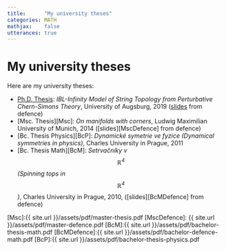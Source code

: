 ```yaml
---
title:      "My university theses"
categories: MATH
mathjax:    false
utterances: true
---
```


# My university theses

Here are my university theses:

* [Ph.D. Thesis][PhD]: *IBL-Infinity Model of String Topology from Perturbative Chern-Simons Theory*, University of Augsburg, 2019 ([slides][PhDDefence] from defence)
* [Msc. Thesis][Msc]: *On manifolds with corners*, Ludwig Maximilian University of Munich, 2014 ([slides][MscDefence] from defence)
* [Bc. Thesis Physics][BcP]: *Dynamické symetrie ve fyzice (Dynamical symmetries in physics)*, Charles University in Prague, 2011
* [Bc. Thesis Math][BcM]: *Setrvačníky v $$\mathbb{R}^4$$ (Spinning tops in $$\mathbb{R}^4$$)*, Charles University in Prague, 2010, ([slides][BcMDefence] from defence)

[PhD]: https://github.com/p135246/phd-thesis/raw/master/Text.pdf
[PhDDefence]: https://github.com/p135246/phd-defence-talk/raw/master/text.pdf
[Msc]:{{ site.url }}/assets/pdf/master-thesis.pdf
[MscDefence]: {{ site.url }}/assets/pdf/master-defence.pdf
[BcM]:{{ site.url }}/assets/pdf/bachelor-thesis-math.pdf
[BcMDefence]:{{ site.url }}/assets/pdf/bachelor-defence-math.pdf
[BcP]:{{ site.url }}/assets/pdf/bachelor-thesis-physics.pdf
